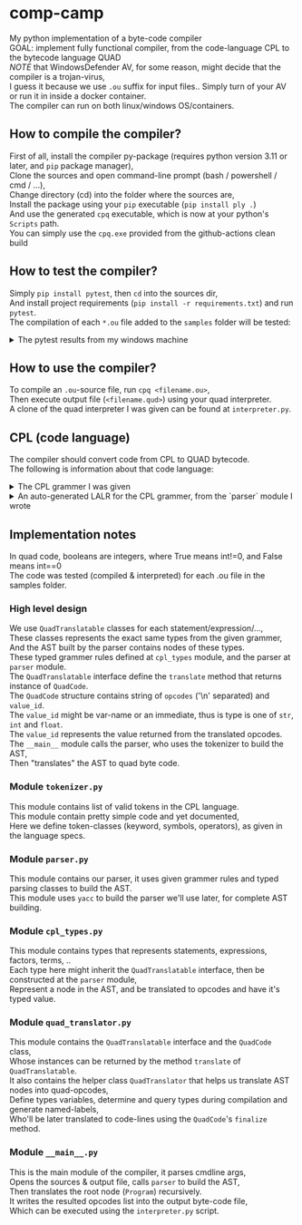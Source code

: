 # comp-camp
My python implementation of a byte-code compiler <br />
GOAL: implement fully functional compiler, from the code-language CPL to the bytecode language QUAD <br />
*NOTE* that WindowsDefender AV, for some reason, might decide that the compiler is a trojan-virus, <br />
I guess it because we use `.ou` suffix for input files.. Simply turn of your AV or run it in inside a docker container. <br />
The compiler can run on both linux/windows OS/containers.

## How to compile the compiler?
First of all, install the compiler py-package (requires python version 3.11 or later, and `pip` package manager), <br />
Clone the sources and open command-line prompt (bash / powershell / cmd / ...), <br />
Change directory (cd) into the folder where the sources are, <br />
Install the package using your `pip` executable (`pip install ply .`) <br />
And use the generated `cpq` executable, which is now at your python's `Scripts` path. <br />
You can simply use the `cpq.exe` provided from the github-actions clean build

## How to test the compiler?
Simply `pip install pytest`, then `cd` into the sources dir, <br />
And install project requirements (`pip install -r requirements.txt`) and run `pytest`. <br />
The compilation of each `*.ou` file added to the `samples` folder will be tested:
<details>
    <summary>The pytest results from my windows machine</summary>

```
PS C:\Users\ArielTubul\Projects\comp-camp> pytest.exe -v
============================================================== test session starts ===============================================================
platform win32 -- Python 3.10.7, pytest-8.1.1, pluggy-1.4.0 -- C:\Python310\python.exe
cachedir: .pytest_cache
rootdir: C:\Users\ArielTubul\Projects\comp-camp
plugins: anyio-3.6.2
collected 12 items

test_samples.py::test_file_compilation[sample_source_file0] PASSED                                                                          [  8%]
test_samples.py::test_file_compilation[sample_source_file1] PASSED                                                                          [ 16%]
test_samples.py::test_file_compilation[sample_source_file2] PASSED                                                                          [ 25%]
test_samples.py::test_file_compilation[sample_source_file3] PASSED                                                                          [ 33%]
test_samples.py::test_file_compilation[sample_source_file4] PASSED                                                                          [ 41%]
test_samples.py::test_file_compilation[sample_source_file5] PASSED                                                                          [ 50%]
test_samples.py::test_file_compilation[sample_source_file6] PASSED                                                                          [ 58%]
test_samples.py::test_file_compilation[sample_source_file7] PASSED                                                                          [ 66%]
test_samples.py::test_file_compilation[sample_source_file8] PASSED                                                                          [ 75%]
test_samples.py::test_file_compilation[sample_source_file9] PASSED                                                                          [ 83%]
test_samples.py::test_file_compilation[sample_source_file10] PASSED                                                                         [ 91%]
test_samples.py::test_file_compilation[sample_source_file11] PASSED                                                                         [100%]

=============================================================== 12 passed in 0.25s ===============================================================
```
</details>

## How to use the compiler?
To compile an `.ou`-source file, run `cpq <filename.ou>`, <br />
Then execute output file (`<filename.qud>`) using your quad interpreter. <br />
A clone of the quad interpreter I was given can be found at `interpreter.py`.

## CPL (code language)
The compiler should convert code from CPL to QUAD bytecode. <br />
The following is information about that code language:

<details>
    <summary>The CPL grammer I was given</summary>

    program -> declarations stmt_block

    declarations -> declarations declaration
        | epsilon

    declaration -> idlist ':' type ';'

    type -> INT
        | FLOAT

    idlist -> idlist ',' ID
        | ID

    stmt -> assignment_stmt
        | input_stmt
        | output_stmt
        | if_stmt
        | while_stmt
        | switch_stmt
        | break_stmt
        | stmt_block

    assignment_stmt -> ID '=' expression ';'

    input_stmt -> INPUT '(' ID ')' ';'

    output_stmt -> OUTPUT '(' expression ')' ';'

    if_stmt -> IF '(' boolexpr ')' stmt ELSE stmt

    while_stmt -> WHILE '(' boolexpr ')' stmt

    switch_stmt -> SWITCH '(' expression ')' '{' caselist DEFAULT ':' stmtlist '}'

    caselist -> caselist CASE NUM ':' stmtlist
        | epsilon

    break_stmt -> BREAK ';'

    stmt_block -> '{' stmtlist '}'

    stmtlist -> stmtlist stmt
        | epsilon

    boolexpr -> boolexpr OR boolterm
        | boolterm

    boolterm -> boolterm AND boolfactor
        | boolfactor

    boolfactor -> NOT '(' boolexpr ')'
        | expression RELOP expression

    expression -> expression ADDOP term
        | term

    term -> term MULOP factor
        | factor

    factor -> '(' expression ')'
        | CAST '(' expression ')'
        | ID
        | NUM
</details>

<details>
    <summary>An auto-generated LALR for the CPL grammer, from the `parser` module I wrote</summary>

    state 0

        (0) S' -> . program
        (1) program -> . declarations stmt_block
        (2) declarations -> . declarations declaration
        (3) declarations -> . epsilon
        (43) epsilon -> .

        LBRACE          reduce using rule 43 (epsilon -> .)
        ID              reduce using rule 43 (epsilon -> .)

        program                        shift and go to state 1
        declarations                   shift and go to state 2
        epsilon                        shift and go to state 3

    state 1

        (0) S' -> program .



    state 2

        (1) program -> declarations . stmt_block
        (2) declarations -> declarations . declaration
        (26) stmt_block -> . LBRACE stmtlist RBRACE
        (4) declaration -> . idlist COLONS type SEMICOLON
        (7) idlist -> . idlist COMMA ID
        (8) idlist -> . ID

        LBRACE          shift and go to state 6
        ID              shift and go to state 8

        stmt_block                     shift and go to state 4
        declaration                    shift and go to state 5
        idlist                         shift and go to state 7

    state 3

        (3) declarations -> epsilon .

        LBRACE          reduce using rule 3 (declarations -> epsilon .)
        ID              reduce using rule 3 (declarations -> epsilon .)


    state 4

        (1) program -> declarations stmt_block .

        $end            reduce using rule 1 (program -> declarations stmt_block .)


    state 5

        (2) declarations -> declarations declaration .

        LBRACE          reduce using rule 2 (declarations -> declarations declaration .)
        ID              reduce using rule 2 (declarations -> declarations declaration .)


    state 6

        (26) stmt_block -> LBRACE . stmtlist RBRACE
        (27) stmtlist -> . stmtlist stmt
        (28) stmtlist -> . epsilon
        (43) epsilon -> .

        RBRACE          reduce using rule 43 (epsilon -> .)
        ID              reduce using rule 43 (epsilon -> .)
        INPUT           reduce using rule 43 (epsilon -> .)
        OUTPUT          reduce using rule 43 (epsilon -> .)
        IF              reduce using rule 43 (epsilon -> .)
        WHILE           reduce using rule 43 (epsilon -> .)
        SWITCH          reduce using rule 43 (epsilon -> .)
        BREAK           reduce using rule 43 (epsilon -> .)
        LBRACE          reduce using rule 43 (epsilon -> .)

        stmtlist                       shift and go to state 9
        epsilon                        shift and go to state 10

    state 7

        (4) declaration -> idlist . COLONS type SEMICOLON
        (7) idlist -> idlist . COMMA ID

        COLONS          shift and go to state 11
        COMMA           shift and go to state 12


    state 8

        (8) idlist -> ID .

        COLONS          reduce using rule 8 (idlist -> ID .)
        COMMA           reduce using rule 8 (idlist -> ID .)


    state 9

        (26) stmt_block -> LBRACE stmtlist . RBRACE
        (27) stmtlist -> stmtlist . stmt
        (9) stmt -> . assignment_stmt
        (10) stmt -> . input_stmt
        (11) stmt -> . output_stmt
        (12) stmt -> . if_stmt
        (13) stmt -> . while_stmt
        (14) stmt -> . switch_stmt
        (15) stmt -> . break_stmt
        (16) stmt -> . stmt_block
        (17) assignment_stmt -> . ID ASSIGNMENT expression SEMICOLON
        (18) input_stmt -> . INPUT LPARENT ID RPARENT SEMICOLON
        (19) output_stmt -> . OUTPUT LPARENT expression RPARENT SEMICOLON
        (20) if_stmt -> . IF LPARENT boolexpr RPARENT stmt ELSE stmt
        (21) while_stmt -> . WHILE LPARENT boolexpr RPARENT stmt
        (22) switch_stmt -> . SWITCH LPARENT expression RPARENT LBRACE caselist DEFAULT COLONS stmtlist RBRACE
        (25) break_stmt -> . BREAK SEMICOLON
        (26) stmt_block -> . LBRACE stmtlist RBRACE

        RBRACE          shift and go to state 13
        ID              shift and go to state 23
        INPUT           shift and go to state 24
        OUTPUT          shift and go to state 25
        IF              shift and go to state 26
        WHILE           shift and go to state 27
        SWITCH          shift and go to state 28
        BREAK           shift and go to state 29
        LBRACE          shift and go to state 6

        stmt                           shift and go to state 14
        assignment_stmt                shift and go to state 15
        input_stmt                     shift and go to state 16
        output_stmt                    shift and go to state 17
        if_stmt                        shift and go to state 18
        while_stmt                     shift and go to state 19
        switch_stmt                    shift and go to state 20
        break_stmt                     shift and go to state 21
        stmt_block                     shift and go to state 22

    state 10

        (28) stmtlist -> epsilon .

        RBRACE          reduce using rule 28 (stmtlist -> epsilon .)
        ID              reduce using rule 28 (stmtlist -> epsilon .)
        INPUT           reduce using rule 28 (stmtlist -> epsilon .)
        OUTPUT          reduce using rule 28 (stmtlist -> epsilon .)
        IF              reduce using rule 28 (stmtlist -> epsilon .)
        WHILE           reduce using rule 28 (stmtlist -> epsilon .)
        SWITCH          reduce using rule 28 (stmtlist -> epsilon .)
        BREAK           reduce using rule 28 (stmtlist -> epsilon .)
        LBRACE          reduce using rule 28 (stmtlist -> epsilon .)
        DEFAULT         reduce using rule 28 (stmtlist -> epsilon .)
        CASE            reduce using rule 28 (stmtlist -> epsilon .)


    state 11

        (4) declaration -> idlist COLONS . type SEMICOLON
        (5) type -> . INT
        (6) type -> . FLOAT

        INT             shift and go to state 31
        FLOAT           shift and go to state 32

        type                           shift and go to state 30

    state 12

        (7) idlist -> idlist COMMA . ID

        ID              shift and go to state 33


    state 13

        (26) stmt_block -> LBRACE stmtlist RBRACE .

        $end            reduce using rule 26 (stmt_block -> LBRACE stmtlist RBRACE .)
        RBRACE          reduce using rule 26 (stmt_block -> LBRACE stmtlist RBRACE .)
        ID              reduce using rule 26 (stmt_block -> LBRACE stmtlist RBRACE .)
        INPUT           reduce using rule 26 (stmt_block -> LBRACE stmtlist RBRACE .)
        OUTPUT          reduce using rule 26 (stmt_block -> LBRACE stmtlist RBRACE .)
        IF              reduce using rule 26 (stmt_block -> LBRACE stmtlist RBRACE .)
        WHILE           reduce using rule 26 (stmt_block -> LBRACE stmtlist RBRACE .)
        SWITCH          reduce using rule 26 (stmt_block -> LBRACE stmtlist RBRACE .)
        BREAK           reduce using rule 26 (stmt_block -> LBRACE stmtlist RBRACE .)
        LBRACE          reduce using rule 26 (stmt_block -> LBRACE stmtlist RBRACE .)
        ELSE            reduce using rule 26 (stmt_block -> LBRACE stmtlist RBRACE .)
        DEFAULT         reduce using rule 26 (stmt_block -> LBRACE stmtlist RBRACE .)
        CASE            reduce using rule 26 (stmt_block -> LBRACE stmtlist RBRACE .)


    state 14

        (27) stmtlist -> stmtlist stmt .

        RBRACE          reduce using rule 27 (stmtlist -> stmtlist stmt .)
        ID              reduce using rule 27 (stmtlist -> stmtlist stmt .)
        INPUT           reduce using rule 27 (stmtlist -> stmtlist stmt .)
        OUTPUT          reduce using rule 27 (stmtlist -> stmtlist stmt .)
        IF              reduce using rule 27 (stmtlist -> stmtlist stmt .)
        WHILE           reduce using rule 27 (stmtlist -> stmtlist stmt .)
        SWITCH          reduce using rule 27 (stmtlist -> stmtlist stmt .)
        BREAK           reduce using rule 27 (stmtlist -> stmtlist stmt .)
        LBRACE          reduce using rule 27 (stmtlist -> stmtlist stmt .)
        DEFAULT         reduce using rule 27 (stmtlist -> stmtlist stmt .)
        CASE            reduce using rule 27 (stmtlist -> stmtlist stmt .)


    state 15

        (9) stmt -> assignment_stmt .

        RBRACE          reduce using rule 9 (stmt -> assignment_stmt .)
        ID              reduce using rule 9 (stmt -> assignment_stmt .)
        INPUT           reduce using rule 9 (stmt -> assignment_stmt .)
        OUTPUT          reduce using rule 9 (stmt -> assignment_stmt .)
        IF              reduce using rule 9 (stmt -> assignment_stmt .)
        WHILE           reduce using rule 9 (stmt -> assignment_stmt .)
        SWITCH          reduce using rule 9 (stmt -> assignment_stmt .)
        BREAK           reduce using rule 9 (stmt -> assignment_stmt .)
        LBRACE          reduce using rule 9 (stmt -> assignment_stmt .)
        ELSE            reduce using rule 9 (stmt -> assignment_stmt .)
        DEFAULT         reduce using rule 9 (stmt -> assignment_stmt .)
        CASE            reduce using rule 9 (stmt -> assignment_stmt .)


    state 16

        (10) stmt -> input_stmt .

        RBRACE          reduce using rule 10 (stmt -> input_stmt .)
        ID              reduce using rule 10 (stmt -> input_stmt .)
        INPUT           reduce using rule 10 (stmt -> input_stmt .)
        OUTPUT          reduce using rule 10 (stmt -> input_stmt .)
        IF              reduce using rule 10 (stmt -> input_stmt .)
        WHILE           reduce using rule 10 (stmt -> input_stmt .)
        SWITCH          reduce using rule 10 (stmt -> input_stmt .)
        BREAK           reduce using rule 10 (stmt -> input_stmt .)
        LBRACE          reduce using rule 10 (stmt -> input_stmt .)
        ELSE            reduce using rule 10 (stmt -> input_stmt .)
        DEFAULT         reduce using rule 10 (stmt -> input_stmt .)
        CASE            reduce using rule 10 (stmt -> input_stmt .)


    state 17

        (11) stmt -> output_stmt .

        RBRACE          reduce using rule 11 (stmt -> output_stmt .)
        ID              reduce using rule 11 (stmt -> output_stmt .)
        INPUT           reduce using rule 11 (stmt -> output_stmt .)
        OUTPUT          reduce using rule 11 (stmt -> output_stmt .)
        IF              reduce using rule 11 (stmt -> output_stmt .)
        WHILE           reduce using rule 11 (stmt -> output_stmt .)
        SWITCH          reduce using rule 11 (stmt -> output_stmt .)
        BREAK           reduce using rule 11 (stmt -> output_stmt .)
        LBRACE          reduce using rule 11 (stmt -> output_stmt .)
        ELSE            reduce using rule 11 (stmt -> output_stmt .)
        DEFAULT         reduce using rule 11 (stmt -> output_stmt .)
        CASE            reduce using rule 11 (stmt -> output_stmt .)


    state 18

        (12) stmt -> if_stmt .

        RBRACE          reduce using rule 12 (stmt -> if_stmt .)
        ID              reduce using rule 12 (stmt -> if_stmt .)
        INPUT           reduce using rule 12 (stmt -> if_stmt .)
        OUTPUT          reduce using rule 12 (stmt -> if_stmt .)
        IF              reduce using rule 12 (stmt -> if_stmt .)
        WHILE           reduce using rule 12 (stmt -> if_stmt .)
        SWITCH          reduce using rule 12 (stmt -> if_stmt .)
        BREAK           reduce using rule 12 (stmt -> if_stmt .)
        LBRACE          reduce using rule 12 (stmt -> if_stmt .)
        ELSE            reduce using rule 12 (stmt -> if_stmt .)
        DEFAULT         reduce using rule 12 (stmt -> if_stmt .)
        CASE            reduce using rule 12 (stmt -> if_stmt .)


    state 19

        (13) stmt -> while_stmt .

        RBRACE          reduce using rule 13 (stmt -> while_stmt .)
        ID              reduce using rule 13 (stmt -> while_stmt .)
        INPUT           reduce using rule 13 (stmt -> while_stmt .)
        OUTPUT          reduce using rule 13 (stmt -> while_stmt .)
        IF              reduce using rule 13 (stmt -> while_stmt .)
        WHILE           reduce using rule 13 (stmt -> while_stmt .)
        SWITCH          reduce using rule 13 (stmt -> while_stmt .)
        BREAK           reduce using rule 13 (stmt -> while_stmt .)
        LBRACE          reduce using rule 13 (stmt -> while_stmt .)
        ELSE            reduce using rule 13 (stmt -> while_stmt .)
        DEFAULT         reduce using rule 13 (stmt -> while_stmt .)
        CASE            reduce using rule 13 (stmt -> while_stmt .)


    state 20

        (14) stmt -> switch_stmt .

        RBRACE          reduce using rule 14 (stmt -> switch_stmt .)
        ID              reduce using rule 14 (stmt -> switch_stmt .)
        INPUT           reduce using rule 14 (stmt -> switch_stmt .)
        OUTPUT          reduce using rule 14 (stmt -> switch_stmt .)
        IF              reduce using rule 14 (stmt -> switch_stmt .)
        WHILE           reduce using rule 14 (stmt -> switch_stmt .)
        SWITCH          reduce using rule 14 (stmt -> switch_stmt .)
        BREAK           reduce using rule 14 (stmt -> switch_stmt .)
        LBRACE          reduce using rule 14 (stmt -> switch_stmt .)
        ELSE            reduce using rule 14 (stmt -> switch_stmt .)
        DEFAULT         reduce using rule 14 (stmt -> switch_stmt .)
        CASE            reduce using rule 14 (stmt -> switch_stmt .)


    state 21

        (15) stmt -> break_stmt .

        RBRACE          reduce using rule 15 (stmt -> break_stmt .)
        ID              reduce using rule 15 (stmt -> break_stmt .)
        INPUT           reduce using rule 15 (stmt -> break_stmt .)
        OUTPUT          reduce using rule 15 (stmt -> break_stmt .)
        IF              reduce using rule 15 (stmt -> break_stmt .)
        WHILE           reduce using rule 15 (stmt -> break_stmt .)
        SWITCH          reduce using rule 15 (stmt -> break_stmt .)
        BREAK           reduce using rule 15 (stmt -> break_stmt .)
        LBRACE          reduce using rule 15 (stmt -> break_stmt .)
        ELSE            reduce using rule 15 (stmt -> break_stmt .)
        DEFAULT         reduce using rule 15 (stmt -> break_stmt .)
        CASE            reduce using rule 15 (stmt -> break_stmt .)


    state 22

        (16) stmt -> stmt_block .

        RBRACE          reduce using rule 16 (stmt -> stmt_block .)
        ID              reduce using rule 16 (stmt -> stmt_block .)
        INPUT           reduce using rule 16 (stmt -> stmt_block .)
        OUTPUT          reduce using rule 16 (stmt -> stmt_block .)
        IF              reduce using rule 16 (stmt -> stmt_block .)
        WHILE           reduce using rule 16 (stmt -> stmt_block .)
        SWITCH          reduce using rule 16 (stmt -> stmt_block .)
        BREAK           reduce using rule 16 (stmt -> stmt_block .)
        LBRACE          reduce using rule 16 (stmt -> stmt_block .)
        ELSE            reduce using rule 16 (stmt -> stmt_block .)
        DEFAULT         reduce using rule 16 (stmt -> stmt_block .)
        CASE            reduce using rule 16 (stmt -> stmt_block .)


    state 23

        (17) assignment_stmt -> ID . ASSIGNMENT expression SEMICOLON

        ASSIGNMENT      shift and go to state 34


    state 24

        (18) input_stmt -> INPUT . LPARENT ID RPARENT SEMICOLON

        LPARENT         shift and go to state 35


    state 25

        (19) output_stmt -> OUTPUT . LPARENT expression RPARENT SEMICOLON

        LPARENT         shift and go to state 36


    state 26

        (20) if_stmt -> IF . LPARENT boolexpr RPARENT stmt ELSE stmt

        LPARENT         shift and go to state 37


    state 27

        (21) while_stmt -> WHILE . LPARENT boolexpr RPARENT stmt

        LPARENT         shift and go to state 38


    state 28

        (22) switch_stmt -> SWITCH . LPARENT expression RPARENT LBRACE caselist DEFAULT COLONS stmtlist RBRACE

        LPARENT         shift and go to state 39


    state 29

        (25) break_stmt -> BREAK . SEMICOLON

        SEMICOLON       shift and go to state 40


    state 30

        (4) declaration -> idlist COLONS type . SEMICOLON

        SEMICOLON       shift and go to state 41


    state 31

        (5) type -> INT .

        SEMICOLON       reduce using rule 5 (type -> INT .)


    state 32

        (6) type -> FLOAT .

        SEMICOLON       reduce using rule 6 (type -> FLOAT .)


    state 33

        (7) idlist -> idlist COMMA ID .

        COLONS          reduce using rule 7 (idlist -> idlist COMMA ID .)
        COMMA           reduce using rule 7 (idlist -> idlist COMMA ID .)


    state 34

        (17) assignment_stmt -> ID ASSIGNMENT . expression SEMICOLON
        (35) expression -> . expression ADDOP term
        (36) expression -> . term
        (37) term -> . term MULOP factor
        (38) term -> . factor
        (39) factor -> . LPARENT expression RPARENT
        (40) factor -> . CAST LPARENT expression RPARENT
        (41) factor -> . ID
        (42) factor -> . NUM

        LPARENT         shift and go to state 46
        CAST            shift and go to state 47
        ID              shift and go to state 42
        NUM             shift and go to state 48

        expression                     shift and go to state 43
        term                           shift and go to state 44
        factor                         shift and go to state 45

    state 35

        (18) input_stmt -> INPUT LPARENT . ID RPARENT SEMICOLON

        ID              shift and go to state 49


    state 36

        (19) output_stmt -> OUTPUT LPARENT . expression RPARENT SEMICOLON
        (35) expression -> . expression ADDOP term
        (36) expression -> . term
        (37) term -> . term MULOP factor
        (38) term -> . factor
        (39) factor -> . LPARENT expression RPARENT
        (40) factor -> . CAST LPARENT expression RPARENT
        (41) factor -> . ID
        (42) factor -> . NUM

        LPARENT         shift and go to state 46
        CAST            shift and go to state 47
        ID              shift and go to state 42
        NUM             shift and go to state 48

        expression                     shift and go to state 50
        term                           shift and go to state 44
        factor                         shift and go to state 45

    state 37

        (20) if_stmt -> IF LPARENT . boolexpr RPARENT stmt ELSE stmt
        (29) boolexpr -> . boolexpr OR boolterm
        (30) boolexpr -> . boolterm
        (31) boolterm -> . boolterm AND boolfactor
        (32) boolterm -> . boolfactor
        (33) boolfactor -> . NOT LPARENT boolexpr RPARENT
        (34) boolfactor -> . expression RELOP expression
        (35) expression -> . expression ADDOP term
        (36) expression -> . term
        (37) term -> . term MULOP factor
        (38) term -> . factor
        (39) factor -> . LPARENT expression RPARENT
        (40) factor -> . CAST LPARENT expression RPARENT
        (41) factor -> . ID
        (42) factor -> . NUM

        NOT             shift and go to state 54
        LPARENT         shift and go to state 46
        CAST            shift and go to state 47
        ID              shift and go to state 42
        NUM             shift and go to state 48

        boolexpr                       shift and go to state 51
        boolterm                       shift and go to state 52
        boolfactor                     shift and go to state 53
        expression                     shift and go to state 55
        term                           shift and go to state 44
        factor                         shift and go to state 45

    state 38

        (21) while_stmt -> WHILE LPARENT . boolexpr RPARENT stmt
        (29) boolexpr -> . boolexpr OR boolterm
        (30) boolexpr -> . boolterm
        (31) boolterm -> . boolterm AND boolfactor
        (32) boolterm -> . boolfactor
        (33) boolfactor -> . NOT LPARENT boolexpr RPARENT
        (34) boolfactor -> . expression RELOP expression
        (35) expression -> . expression ADDOP term
        (36) expression -> . term
        (37) term -> . term MULOP factor
        (38) term -> . factor
        (39) factor -> . LPARENT expression RPARENT
        (40) factor -> . CAST LPARENT expression RPARENT
        (41) factor -> . ID
        (42) factor -> . NUM

        NOT             shift and go to state 54
        LPARENT         shift and go to state 46
        CAST            shift and go to state 47
        ID              shift and go to state 42
        NUM             shift and go to state 48

        boolexpr                       shift and go to state 56
        boolterm                       shift and go to state 52
        boolfactor                     shift and go to state 53
        expression                     shift and go to state 55
        term                           shift and go to state 44
        factor                         shift and go to state 45

    state 39

        (22) switch_stmt -> SWITCH LPARENT . expression RPARENT LBRACE caselist DEFAULT COLONS stmtlist RBRACE
        (35) expression -> . expression ADDOP term
        (36) expression -> . term
        (37) term -> . term MULOP factor
        (38) term -> . factor
        (39) factor -> . LPARENT expression RPARENT
        (40) factor -> . CAST LPARENT expression RPARENT
        (41) factor -> . ID
        (42) factor -> . NUM

        LPARENT         shift and go to state 46
        CAST            shift and go to state 47
        ID              shift and go to state 42
        NUM             shift and go to state 48

        expression                     shift and go to state 57
        term                           shift and go to state 44
        factor                         shift and go to state 45

    state 40

        (25) break_stmt -> BREAK SEMICOLON .

        RBRACE          reduce using rule 25 (break_stmt -> BREAK SEMICOLON .)
        ID              reduce using rule 25 (break_stmt -> BREAK SEMICOLON .)
        INPUT           reduce using rule 25 (break_stmt -> BREAK SEMICOLON .)
        OUTPUT          reduce using rule 25 (break_stmt -> BREAK SEMICOLON .)
        IF              reduce using rule 25 (break_stmt -> BREAK SEMICOLON .)
        WHILE           reduce using rule 25 (break_stmt -> BREAK SEMICOLON .)
        SWITCH          reduce using rule 25 (break_stmt -> BREAK SEMICOLON .)
        BREAK           reduce using rule 25 (break_stmt -> BREAK SEMICOLON .)
        LBRACE          reduce using rule 25 (break_stmt -> BREAK SEMICOLON .)
        ELSE            reduce using rule 25 (break_stmt -> BREAK SEMICOLON .)
        DEFAULT         reduce using rule 25 (break_stmt -> BREAK SEMICOLON .)
        CASE            reduce using rule 25 (break_stmt -> BREAK SEMICOLON .)


    state 41

        (4) declaration -> idlist COLONS type SEMICOLON .

        LBRACE          reduce using rule 4 (declaration -> idlist COLONS type SEMICOLON .)
        ID              reduce using rule 4 (declaration -> idlist COLONS type SEMICOLON .)


    state 42

        (41) factor -> ID .

        MULOP           reduce using rule 41 (factor -> ID .)
        SEMICOLON       reduce using rule 41 (factor -> ID .)
        ADDOP           reduce using rule 41 (factor -> ID .)
        RPARENT         reduce using rule 41 (factor -> ID .)
        RELOP           reduce using rule 41 (factor -> ID .)
        AND             reduce using rule 41 (factor -> ID .)
        OR              reduce using rule 41 (factor -> ID .)


    state 43

        (17) assignment_stmt -> ID ASSIGNMENT expression . SEMICOLON
        (35) expression -> expression . ADDOP term

        SEMICOLON       shift and go to state 58
        ADDOP           shift and go to state 59


    state 44

        (36) expression -> term .
        (37) term -> term . MULOP factor

        SEMICOLON       reduce using rule 36 (expression -> term .)
        ADDOP           reduce using rule 36 (expression -> term .)
        RPARENT         reduce using rule 36 (expression -> term .)
        RELOP           reduce using rule 36 (expression -> term .)
        AND             reduce using rule 36 (expression -> term .)
        OR              reduce using rule 36 (expression -> term .)
        MULOP           shift and go to state 60


    state 45

        (38) term -> factor .

        MULOP           reduce using rule 38 (term -> factor .)
        SEMICOLON       reduce using rule 38 (term -> factor .)
        ADDOP           reduce using rule 38 (term -> factor .)
        RPARENT         reduce using rule 38 (term -> factor .)
        RELOP           reduce using rule 38 (term -> factor .)
        AND             reduce using rule 38 (term -> factor .)
        OR              reduce using rule 38 (term -> factor .)


    state 46

        (39) factor -> LPARENT . expression RPARENT
        (35) expression -> . expression ADDOP term
        (36) expression -> . term
        (37) term -> . term MULOP factor
        (38) term -> . factor
        (39) factor -> . LPARENT expression RPARENT
        (40) factor -> . CAST LPARENT expression RPARENT
        (41) factor -> . ID
        (42) factor -> . NUM

        LPARENT         shift and go to state 46
        CAST            shift and go to state 47
        ID              shift and go to state 42
        NUM             shift and go to state 48

        expression                     shift and go to state 61
        term                           shift and go to state 44
        factor                         shift and go to state 45

    state 47

        (40) factor -> CAST . LPARENT expression RPARENT

        LPARENT         shift and go to state 62


    state 48

        (42) factor -> NUM .

        MULOP           reduce using rule 42 (factor -> NUM .)
        SEMICOLON       reduce using rule 42 (factor -> NUM .)
        ADDOP           reduce using rule 42 (factor -> NUM .)
        RPARENT         reduce using rule 42 (factor -> NUM .)
        RELOP           reduce using rule 42 (factor -> NUM .)
        AND             reduce using rule 42 (factor -> NUM .)
        OR              reduce using rule 42 (factor -> NUM .)


    state 49

        (18) input_stmt -> INPUT LPARENT ID . RPARENT SEMICOLON

        RPARENT         shift and go to state 63


    state 50

        (19) output_stmt -> OUTPUT LPARENT expression . RPARENT SEMICOLON
        (35) expression -> expression . ADDOP term

        RPARENT         shift and go to state 64
        ADDOP           shift and go to state 59


    state 51

        (20) if_stmt -> IF LPARENT boolexpr . RPARENT stmt ELSE stmt
        (29) boolexpr -> boolexpr . OR boolterm

        RPARENT         shift and go to state 65
        OR              shift and go to state 66


    state 52

        (30) boolexpr -> boolterm .
        (31) boolterm -> boolterm . AND boolfactor

        RPARENT         reduce using rule 30 (boolexpr -> boolterm .)
        OR              reduce using rule 30 (boolexpr -> boolterm .)
        AND             shift and go to state 67


    state 53

        (32) boolterm -> boolfactor .

        AND             reduce using rule 32 (boolterm -> boolfactor .)
        RPARENT         reduce using rule 32 (boolterm -> boolfactor .)
        OR              reduce using rule 32 (boolterm -> boolfactor .)


    state 54

        (33) boolfactor -> NOT . LPARENT boolexpr RPARENT

        LPARENT         shift and go to state 68


    state 55

        (34) boolfactor -> expression . RELOP expression
        (35) expression -> expression . ADDOP term

        RELOP           shift and go to state 69
        ADDOP           shift and go to state 59


    state 56

        (21) while_stmt -> WHILE LPARENT boolexpr . RPARENT stmt
        (29) boolexpr -> boolexpr . OR boolterm

        RPARENT         shift and go to state 70
        OR              shift and go to state 66


    state 57

        (22) switch_stmt -> SWITCH LPARENT expression . RPARENT LBRACE caselist DEFAULT COLONS stmtlist RBRACE
        (35) expression -> expression . ADDOP term

        RPARENT         shift and go to state 71
        ADDOP           shift and go to state 59


    state 58

        (17) assignment_stmt -> ID ASSIGNMENT expression SEMICOLON .

        RBRACE          reduce using rule 17 (assignment_stmt -> ID ASSIGNMENT expression SEMICOLON .)
        ID              reduce using rule 17 (assignment_stmt -> ID ASSIGNMENT expression SEMICOLON .)
        INPUT           reduce using rule 17 (assignment_stmt -> ID ASSIGNMENT expression SEMICOLON .)
        OUTPUT          reduce using rule 17 (assignment_stmt -> ID ASSIGNMENT expression SEMICOLON .)
        IF              reduce using rule 17 (assignment_stmt -> ID ASSIGNMENT expression SEMICOLON .)
        WHILE           reduce using rule 17 (assignment_stmt -> ID ASSIGNMENT expression SEMICOLON .)
        SWITCH          reduce using rule 17 (assignment_stmt -> ID ASSIGNMENT expression SEMICOLON .)
        BREAK           reduce using rule 17 (assignment_stmt -> ID ASSIGNMENT expression SEMICOLON .)
        LBRACE          reduce using rule 17 (assignment_stmt -> ID ASSIGNMENT expression SEMICOLON .)
        ELSE            reduce using rule 17 (assignment_stmt -> ID ASSIGNMENT expression SEMICOLON .)
        DEFAULT         reduce using rule 17 (assignment_stmt -> ID ASSIGNMENT expression SEMICOLON .)
        CASE            reduce using rule 17 (assignment_stmt -> ID ASSIGNMENT expression SEMICOLON .)


    state 59

        (35) expression -> expression ADDOP . term
        (37) term -> . term MULOP factor
        (38) term -> . factor
        (39) factor -> . LPARENT expression RPARENT
        (40) factor -> . CAST LPARENT expression RPARENT
        (41) factor -> . ID
        (42) factor -> . NUM

        LPARENT         shift and go to state 46
        CAST            shift and go to state 47
        ID              shift and go to state 42
        NUM             shift and go to state 48

        term                           shift and go to state 72
        factor                         shift and go to state 45

    state 60

        (37) term -> term MULOP . factor
        (39) factor -> . LPARENT expression RPARENT
        (40) factor -> . CAST LPARENT expression RPARENT
        (41) factor -> . ID
        (42) factor -> . NUM

        LPARENT         shift and go to state 46
        CAST            shift and go to state 47
        ID              shift and go to state 42
        NUM             shift and go to state 48

        factor                         shift and go to state 73

    state 61

        (39) factor -> LPARENT expression . RPARENT
        (35) expression -> expression . ADDOP term

        RPARENT         shift and go to state 74
        ADDOP           shift and go to state 59


    state 62

        (40) factor -> CAST LPARENT . expression RPARENT
        (35) expression -> . expression ADDOP term
        (36) expression -> . term
        (37) term -> . term MULOP factor
        (38) term -> . factor
        (39) factor -> . LPARENT expression RPARENT
        (40) factor -> . CAST LPARENT expression RPARENT
        (41) factor -> . ID
        (42) factor -> . NUM

        LPARENT         shift and go to state 46
        CAST            shift and go to state 47
        ID              shift and go to state 42
        NUM             shift and go to state 48

        expression                     shift and go to state 75
        term                           shift and go to state 44
        factor                         shift and go to state 45

    state 63

        (18) input_stmt -> INPUT LPARENT ID RPARENT . SEMICOLON

        SEMICOLON       shift and go to state 76


    state 64

        (19) output_stmt -> OUTPUT LPARENT expression RPARENT . SEMICOLON

        SEMICOLON       shift and go to state 77


    state 65

        (20) if_stmt -> IF LPARENT boolexpr RPARENT . stmt ELSE stmt
        (9) stmt -> . assignment_stmt
        (10) stmt -> . input_stmt
        (11) stmt -> . output_stmt
        (12) stmt -> . if_stmt
        (13) stmt -> . while_stmt
        (14) stmt -> . switch_stmt
        (15) stmt -> . break_stmt
        (16) stmt -> . stmt_block
        (17) assignment_stmt -> . ID ASSIGNMENT expression SEMICOLON
        (18) input_stmt -> . INPUT LPARENT ID RPARENT SEMICOLON
        (19) output_stmt -> . OUTPUT LPARENT expression RPARENT SEMICOLON
        (20) if_stmt -> . IF LPARENT boolexpr RPARENT stmt ELSE stmt
        (21) while_stmt -> . WHILE LPARENT boolexpr RPARENT stmt
        (22) switch_stmt -> . SWITCH LPARENT expression RPARENT LBRACE caselist DEFAULT COLONS stmtlist RBRACE
        (25) break_stmt -> . BREAK SEMICOLON
        (26) stmt_block -> . LBRACE stmtlist RBRACE

        ID              shift and go to state 23
        INPUT           shift and go to state 24
        OUTPUT          shift and go to state 25
        IF              shift and go to state 26
        WHILE           shift and go to state 27
        SWITCH          shift and go to state 28
        BREAK           shift and go to state 29
        LBRACE          shift and go to state 6

        stmt                           shift and go to state 78
        assignment_stmt                shift and go to state 15
        input_stmt                     shift and go to state 16
        output_stmt                    shift and go to state 17
        if_stmt                        shift and go to state 18
        while_stmt                     shift and go to state 19
        switch_stmt                    shift and go to state 20
        break_stmt                     shift and go to state 21
        stmt_block                     shift and go to state 22

    state 66

        (29) boolexpr -> boolexpr OR . boolterm
        (31) boolterm -> . boolterm AND boolfactor
        (32) boolterm -> . boolfactor
        (33) boolfactor -> . NOT LPARENT boolexpr RPARENT
        (34) boolfactor -> . expression RELOP expression
        (35) expression -> . expression ADDOP term
        (36) expression -> . term
        (37) term -> . term MULOP factor
        (38) term -> . factor
        (39) factor -> . LPARENT expression RPARENT
        (40) factor -> . CAST LPARENT expression RPARENT
        (41) factor -> . ID
        (42) factor -> . NUM

        NOT             shift and go to state 54
        LPARENT         shift and go to state 46
        CAST            shift and go to state 47
        ID              shift and go to state 42
        NUM             shift and go to state 48

        boolterm                       shift and go to state 79
        boolfactor                     shift and go to state 53
        expression                     shift and go to state 55
        term                           shift and go to state 44
        factor                         shift and go to state 45

    state 67

        (31) boolterm -> boolterm AND . boolfactor
        (33) boolfactor -> . NOT LPARENT boolexpr RPARENT
        (34) boolfactor -> . expression RELOP expression
        (35) expression -> . expression ADDOP term
        (36) expression -> . term
        (37) term -> . term MULOP factor
        (38) term -> . factor
        (39) factor -> . LPARENT expression RPARENT
        (40) factor -> . CAST LPARENT expression RPARENT
        (41) factor -> . ID
        (42) factor -> . NUM

        NOT             shift and go to state 54
        LPARENT         shift and go to state 46
        CAST            shift and go to state 47
        ID              shift and go to state 42
        NUM             shift and go to state 48

        boolfactor                     shift and go to state 80
        expression                     shift and go to state 55
        term                           shift and go to state 44
        factor                         shift and go to state 45

    state 68

        (33) boolfactor -> NOT LPARENT . boolexpr RPARENT
        (29) boolexpr -> . boolexpr OR boolterm
        (30) boolexpr -> . boolterm
        (31) boolterm -> . boolterm AND boolfactor
        (32) boolterm -> . boolfactor
        (33) boolfactor -> . NOT LPARENT boolexpr RPARENT
        (34) boolfactor -> . expression RELOP expression
        (35) expression -> . expression ADDOP term
        (36) expression -> . term
        (37) term -> . term MULOP factor
        (38) term -> . factor
        (39) factor -> . LPARENT expression RPARENT
        (40) factor -> . CAST LPARENT expression RPARENT
        (41) factor -> . ID
        (42) factor -> . NUM

        NOT             shift and go to state 54
        LPARENT         shift and go to state 46
        CAST            shift and go to state 47
        ID              shift and go to state 42
        NUM             shift and go to state 48

        boolexpr                       shift and go to state 81
        boolterm                       shift and go to state 52
        boolfactor                     shift and go to state 53
        expression                     shift and go to state 55
        term                           shift and go to state 44
        factor                         shift and go to state 45

    state 69

        (34) boolfactor -> expression RELOP . expression
        (35) expression -> . expression ADDOP term
        (36) expression -> . term
        (37) term -> . term MULOP factor
        (38) term -> . factor
        (39) factor -> . LPARENT expression RPARENT
        (40) factor -> . CAST LPARENT expression RPARENT
        (41) factor -> . ID
        (42) factor -> . NUM

        LPARENT         shift and go to state 46
        CAST            shift and go to state 47
        ID              shift and go to state 42
        NUM             shift and go to state 48

        expression                     shift and go to state 82
        term                           shift and go to state 44
        factor                         shift and go to state 45

    state 70

        (21) while_stmt -> WHILE LPARENT boolexpr RPARENT . stmt
        (9) stmt -> . assignment_stmt
        (10) stmt -> . input_stmt
        (11) stmt -> . output_stmt
        (12) stmt -> . if_stmt
        (13) stmt -> . while_stmt
        (14) stmt -> . switch_stmt
        (15) stmt -> . break_stmt
        (16) stmt -> . stmt_block
        (17) assignment_stmt -> . ID ASSIGNMENT expression SEMICOLON
        (18) input_stmt -> . INPUT LPARENT ID RPARENT SEMICOLON
        (19) output_stmt -> . OUTPUT LPARENT expression RPARENT SEMICOLON
        (20) if_stmt -> . IF LPARENT boolexpr RPARENT stmt ELSE stmt
        (21) while_stmt -> . WHILE LPARENT boolexpr RPARENT stmt
        (22) switch_stmt -> . SWITCH LPARENT expression RPARENT LBRACE caselist DEFAULT COLONS stmtlist RBRACE
        (25) break_stmt -> . BREAK SEMICOLON
        (26) stmt_block -> . LBRACE stmtlist RBRACE

        ID              shift and go to state 23
        INPUT           shift and go to state 24
        OUTPUT          shift and go to state 25
        IF              shift and go to state 26
        WHILE           shift and go to state 27
        SWITCH          shift and go to state 28
        BREAK           shift and go to state 29
        LBRACE          shift and go to state 6

        stmt                           shift and go to state 83
        assignment_stmt                shift and go to state 15
        input_stmt                     shift and go to state 16
        output_stmt                    shift and go to state 17
        if_stmt                        shift and go to state 18
        while_stmt                     shift and go to state 19
        switch_stmt                    shift and go to state 20
        break_stmt                     shift and go to state 21
        stmt_block                     shift and go to state 22

    state 71

        (22) switch_stmt -> SWITCH LPARENT expression RPARENT . LBRACE caselist DEFAULT COLONS stmtlist RBRACE

        LBRACE          shift and go to state 84


    state 72

        (35) expression -> expression ADDOP term .
        (37) term -> term . MULOP factor

        SEMICOLON       reduce using rule 35 (expression -> expression ADDOP term .)
        ADDOP           reduce using rule 35 (expression -> expression ADDOP term .)
        RPARENT         reduce using rule 35 (expression -> expression ADDOP term .)
        RELOP           reduce using rule 35 (expression -> expression ADDOP term .)
        AND             reduce using rule 35 (expression -> expression ADDOP term .)
        OR              reduce using rule 35 (expression -> expression ADDOP term .)
        MULOP           shift and go to state 60


    state 73

        (37) term -> term MULOP factor .

        MULOP           reduce using rule 37 (term -> term MULOP factor .)
        SEMICOLON       reduce using rule 37 (term -> term MULOP factor .)
        ADDOP           reduce using rule 37 (term -> term MULOP factor .)
        RPARENT         reduce using rule 37 (term -> term MULOP factor .)
        RELOP           reduce using rule 37 (term -> term MULOP factor .)
        AND             reduce using rule 37 (term -> term MULOP factor .)
        OR              reduce using rule 37 (term -> term MULOP factor .)


    state 74

        (39) factor -> LPARENT expression RPARENT .

        MULOP           reduce using rule 39 (factor -> LPARENT expression RPARENT .)
        SEMICOLON       reduce using rule 39 (factor -> LPARENT expression RPARENT .)
        ADDOP           reduce using rule 39 (factor -> LPARENT expression RPARENT .)
        RPARENT         reduce using rule 39 (factor -> LPARENT expression RPARENT .)
        RELOP           reduce using rule 39 (factor -> LPARENT expression RPARENT .)
        AND             reduce using rule 39 (factor -> LPARENT expression RPARENT .)
        OR              reduce using rule 39 (factor -> LPARENT expression RPARENT .)


    state 75

        (40) factor -> CAST LPARENT expression . RPARENT
        (35) expression -> expression . ADDOP term

        RPARENT         shift and go to state 85
        ADDOP           shift and go to state 59


    state 76

        (18) input_stmt -> INPUT LPARENT ID RPARENT SEMICOLON .

        RBRACE          reduce using rule 18 (input_stmt -> INPUT LPARENT ID RPARENT SEMICOLON .)
        ID              reduce using rule 18 (input_stmt -> INPUT LPARENT ID RPARENT SEMICOLON .)
        INPUT           reduce using rule 18 (input_stmt -> INPUT LPARENT ID RPARENT SEMICOLON .)
        OUTPUT          reduce using rule 18 (input_stmt -> INPUT LPARENT ID RPARENT SEMICOLON .)
        IF              reduce using rule 18 (input_stmt -> INPUT LPARENT ID RPARENT SEMICOLON .)
        WHILE           reduce using rule 18 (input_stmt -> INPUT LPARENT ID RPARENT SEMICOLON .)
        SWITCH          reduce using rule 18 (input_stmt -> INPUT LPARENT ID RPARENT SEMICOLON .)
        BREAK           reduce using rule 18 (input_stmt -> INPUT LPARENT ID RPARENT SEMICOLON .)
        LBRACE          reduce using rule 18 (input_stmt -> INPUT LPARENT ID RPARENT SEMICOLON .)
        ELSE            reduce using rule 18 (input_stmt -> INPUT LPARENT ID RPARENT SEMICOLON .)
        DEFAULT         reduce using rule 18 (input_stmt -> INPUT LPARENT ID RPARENT SEMICOLON .)
        CASE            reduce using rule 18 (input_stmt -> INPUT LPARENT ID RPARENT SEMICOLON .)


    state 77

        (19) output_stmt -> OUTPUT LPARENT expression RPARENT SEMICOLON .

        RBRACE          reduce using rule 19 (output_stmt -> OUTPUT LPARENT expression RPARENT SEMICOLON .)
        ID              reduce using rule 19 (output_stmt -> OUTPUT LPARENT expression RPARENT SEMICOLON .)
        INPUT           reduce using rule 19 (output_stmt -> OUTPUT LPARENT expression RPARENT SEMICOLON .)
        OUTPUT          reduce using rule 19 (output_stmt -> OUTPUT LPARENT expression RPARENT SEMICOLON .)
        IF              reduce using rule 19 (output_stmt -> OUTPUT LPARENT expression RPARENT SEMICOLON .)
        WHILE           reduce using rule 19 (output_stmt -> OUTPUT LPARENT expression RPARENT SEMICOLON .)
        SWITCH          reduce using rule 19 (output_stmt -> OUTPUT LPARENT expression RPARENT SEMICOLON .)
        BREAK           reduce using rule 19 (output_stmt -> OUTPUT LPARENT expression RPARENT SEMICOLON .)
        LBRACE          reduce using rule 19 (output_stmt -> OUTPUT LPARENT expression RPARENT SEMICOLON .)
        ELSE            reduce using rule 19 (output_stmt -> OUTPUT LPARENT expression RPARENT SEMICOLON .)
        DEFAULT         reduce using rule 19 (output_stmt -> OUTPUT LPARENT expression RPARENT SEMICOLON .)
        CASE            reduce using rule 19 (output_stmt -> OUTPUT LPARENT expression RPARENT SEMICOLON .)


    state 78

        (20) if_stmt -> IF LPARENT boolexpr RPARENT stmt . ELSE stmt

        ELSE            shift and go to state 86


    state 79

        (29) boolexpr -> boolexpr OR boolterm .
        (31) boolterm -> boolterm . AND boolfactor

        RPARENT         reduce using rule 29 (boolexpr -> boolexpr OR boolterm .)
        OR              reduce using rule 29 (boolexpr -> boolexpr OR boolterm .)
        AND             shift and go to state 67


    state 80

        (31) boolterm -> boolterm AND boolfactor .

        AND             reduce using rule 31 (boolterm -> boolterm AND boolfactor .)
        RPARENT         reduce using rule 31 (boolterm -> boolterm AND boolfactor .)
        OR              reduce using rule 31 (boolterm -> boolterm AND boolfactor .)


    state 81

        (33) boolfactor -> NOT LPARENT boolexpr . RPARENT
        (29) boolexpr -> boolexpr . OR boolterm

        RPARENT         shift and go to state 87
        OR              shift and go to state 66


    state 82

        (34) boolfactor -> expression RELOP expression .
        (35) expression -> expression . ADDOP term

        AND             reduce using rule 34 (boolfactor -> expression RELOP expression .)
        RPARENT         reduce using rule 34 (boolfactor -> expression RELOP expression .)
        OR              reduce using rule 34 (boolfactor -> expression RELOP expression .)
        ADDOP           shift and go to state 59


    state 83

        (21) while_stmt -> WHILE LPARENT boolexpr RPARENT stmt .

        RBRACE          reduce using rule 21 (while_stmt -> WHILE LPARENT boolexpr RPARENT stmt .)
        ID              reduce using rule 21 (while_stmt -> WHILE LPARENT boolexpr RPARENT stmt .)
        INPUT           reduce using rule 21 (while_stmt -> WHILE LPARENT boolexpr RPARENT stmt .)
        OUTPUT          reduce using rule 21 (while_stmt -> WHILE LPARENT boolexpr RPARENT stmt .)
        IF              reduce using rule 21 (while_stmt -> WHILE LPARENT boolexpr RPARENT stmt .)
        WHILE           reduce using rule 21 (while_stmt -> WHILE LPARENT boolexpr RPARENT stmt .)
        SWITCH          reduce using rule 21 (while_stmt -> WHILE LPARENT boolexpr RPARENT stmt .)
        BREAK           reduce using rule 21 (while_stmt -> WHILE LPARENT boolexpr RPARENT stmt .)
        LBRACE          reduce using rule 21 (while_stmt -> WHILE LPARENT boolexpr RPARENT stmt .)
        ELSE            reduce using rule 21 (while_stmt -> WHILE LPARENT boolexpr RPARENT stmt .)
        DEFAULT         reduce using rule 21 (while_stmt -> WHILE LPARENT boolexpr RPARENT stmt .)
        CASE            reduce using rule 21 (while_stmt -> WHILE LPARENT boolexpr RPARENT stmt .)


    state 84

        (22) switch_stmt -> SWITCH LPARENT expression RPARENT LBRACE . caselist DEFAULT COLONS stmtlist RBRACE
        (23) caselist -> . caselist CASE NUM COLONS stmtlist
        (24) caselist -> . epsilon
        (43) epsilon -> .

        DEFAULT         reduce using rule 43 (epsilon -> .)
        CASE            reduce using rule 43 (epsilon -> .)

        caselist                       shift and go to state 88
        epsilon                        shift and go to state 89

    state 85

        (40) factor -> CAST LPARENT expression RPARENT .

        MULOP           reduce using rule 40 (factor -> CAST LPARENT expression RPARENT .)
        SEMICOLON       reduce using rule 40 (factor -> CAST LPARENT expression RPARENT .)
        ADDOP           reduce using rule 40 (factor -> CAST LPARENT expression RPARENT .)
        RPARENT         reduce using rule 40 (factor -> CAST LPARENT expression RPARENT .)
        RELOP           reduce using rule 40 (factor -> CAST LPARENT expression RPARENT .)
        AND             reduce using rule 40 (factor -> CAST LPARENT expression RPARENT .)
        OR              reduce using rule 40 (factor -> CAST LPARENT expression RPARENT .)


    state 86

        (20) if_stmt -> IF LPARENT boolexpr RPARENT stmt ELSE . stmt
        (9) stmt -> . assignment_stmt
        (10) stmt -> . input_stmt
        (11) stmt -> . output_stmt
        (12) stmt -> . if_stmt
        (13) stmt -> . while_stmt
        (14) stmt -> . switch_stmt
        (15) stmt -> . break_stmt
        (16) stmt -> . stmt_block
        (17) assignment_stmt -> . ID ASSIGNMENT expression SEMICOLON
        (18) input_stmt -> . INPUT LPARENT ID RPARENT SEMICOLON
        (19) output_stmt -> . OUTPUT LPARENT expression RPARENT SEMICOLON
        (20) if_stmt -> . IF LPARENT boolexpr RPARENT stmt ELSE stmt
        (21) while_stmt -> . WHILE LPARENT boolexpr RPARENT stmt
        (22) switch_stmt -> . SWITCH LPARENT expression RPARENT LBRACE caselist DEFAULT COLONS stmtlist RBRACE
        (25) break_stmt -> . BREAK SEMICOLON
        (26) stmt_block -> . LBRACE stmtlist RBRACE

        ID              shift and go to state 23
        INPUT           shift and go to state 24
        OUTPUT          shift and go to state 25
        IF              shift and go to state 26
        WHILE           shift and go to state 27
        SWITCH          shift and go to state 28
        BREAK           shift and go to state 29
        LBRACE          shift and go to state 6

        stmt                           shift and go to state 90
        assignment_stmt                shift and go to state 15
        input_stmt                     shift and go to state 16
        output_stmt                    shift and go to state 17
        if_stmt                        shift and go to state 18
        while_stmt                     shift and go to state 19
        switch_stmt                    shift and go to state 20
        break_stmt                     shift and go to state 21
        stmt_block                     shift and go to state 22

    state 87

        (33) boolfactor -> NOT LPARENT boolexpr RPARENT .

        AND             reduce using rule 33 (boolfactor -> NOT LPARENT boolexpr RPARENT .)
        RPARENT         reduce using rule 33 (boolfactor -> NOT LPARENT boolexpr RPARENT .)
        OR              reduce using rule 33 (boolfactor -> NOT LPARENT boolexpr RPARENT .)


    state 88

        (22) switch_stmt -> SWITCH LPARENT expression RPARENT LBRACE caselist . DEFAULT COLONS stmtlist RBRACE
        (23) caselist -> caselist . CASE NUM COLONS stmtlist

        DEFAULT         shift and go to state 91
        CASE            shift and go to state 92


    state 89

        (24) caselist -> epsilon .

        DEFAULT         reduce using rule 24 (caselist -> epsilon .)
        CASE            reduce using rule 24 (caselist -> epsilon .)


    state 90

        (20) if_stmt -> IF LPARENT boolexpr RPARENT stmt ELSE stmt .

        RBRACE          reduce using rule 20 (if_stmt -> IF LPARENT boolexpr RPARENT stmt ELSE stmt .)
        ID              reduce using rule 20 (if_stmt -> IF LPARENT boolexpr RPARENT stmt ELSE stmt .)
        INPUT           reduce using rule 20 (if_stmt -> IF LPARENT boolexpr RPARENT stmt ELSE stmt .)
        OUTPUT          reduce using rule 20 (if_stmt -> IF LPARENT boolexpr RPARENT stmt ELSE stmt .)
        IF              reduce using rule 20 (if_stmt -> IF LPARENT boolexpr RPARENT stmt ELSE stmt .)
        WHILE           reduce using rule 20 (if_stmt -> IF LPARENT boolexpr RPARENT stmt ELSE stmt .)
        SWITCH          reduce using rule 20 (if_stmt -> IF LPARENT boolexpr RPARENT stmt ELSE stmt .)
        BREAK           reduce using rule 20 (if_stmt -> IF LPARENT boolexpr RPARENT stmt ELSE stmt .)
        LBRACE          reduce using rule 20 (if_stmt -> IF LPARENT boolexpr RPARENT stmt ELSE stmt .)
        ELSE            reduce using rule 20 (if_stmt -> IF LPARENT boolexpr RPARENT stmt ELSE stmt .)
        DEFAULT         reduce using rule 20 (if_stmt -> IF LPARENT boolexpr RPARENT stmt ELSE stmt .)
        CASE            reduce using rule 20 (if_stmt -> IF LPARENT boolexpr RPARENT stmt ELSE stmt .)


    state 91

        (22) switch_stmt -> SWITCH LPARENT expression RPARENT LBRACE caselist DEFAULT . COLONS stmtlist RBRACE

        COLONS          shift and go to state 93


    state 92

        (23) caselist -> caselist CASE . NUM COLONS stmtlist

        NUM             shift and go to state 94


    state 93

        (22) switch_stmt -> SWITCH LPARENT expression RPARENT LBRACE caselist DEFAULT COLONS . stmtlist RBRACE
        (27) stmtlist -> . stmtlist stmt
        (28) stmtlist -> . epsilon
        (43) epsilon -> .

        RBRACE          reduce using rule 43 (epsilon -> .)
        ID              reduce using rule 43 (epsilon -> .)
        INPUT           reduce using rule 43 (epsilon -> .)
        OUTPUT          reduce using rule 43 (epsilon -> .)
        IF              reduce using rule 43 (epsilon -> .)
        WHILE           reduce using rule 43 (epsilon -> .)
        SWITCH          reduce using rule 43 (epsilon -> .)
        BREAK           reduce using rule 43 (epsilon -> .)
        LBRACE          reduce using rule 43 (epsilon -> .)

        stmtlist                       shift and go to state 95
        epsilon                        shift and go to state 10

    state 94

        (23) caselist -> caselist CASE NUM . COLONS stmtlist

        COLONS          shift and go to state 96


    state 95

        (22) switch_stmt -> SWITCH LPARENT expression RPARENT LBRACE caselist DEFAULT COLONS stmtlist . RBRACE
        (27) stmtlist -> stmtlist . stmt
        (9) stmt -> . assignment_stmt
        (10) stmt -> . input_stmt
        (11) stmt -> . output_stmt
        (12) stmt -> . if_stmt
        (13) stmt -> . while_stmt
        (14) stmt -> . switch_stmt
        (15) stmt -> . break_stmt
        (16) stmt -> . stmt_block
        (17) assignment_stmt -> . ID ASSIGNMENT expression SEMICOLON
        (18) input_stmt -> . INPUT LPARENT ID RPARENT SEMICOLON
        (19) output_stmt -> . OUTPUT LPARENT expression RPARENT SEMICOLON
        (20) if_stmt -> . IF LPARENT boolexpr RPARENT stmt ELSE stmt
        (21) while_stmt -> . WHILE LPARENT boolexpr RPARENT stmt
        (22) switch_stmt -> . SWITCH LPARENT expression RPARENT LBRACE caselist DEFAULT COLONS stmtlist RBRACE
        (25) break_stmt -> . BREAK SEMICOLON
        (26) stmt_block -> . LBRACE stmtlist RBRACE

        RBRACE          shift and go to state 97
        ID              shift and go to state 23
        INPUT           shift and go to state 24
        OUTPUT          shift and go to state 25
        IF              shift and go to state 26
        WHILE           shift and go to state 27
        SWITCH          shift and go to state 28
        BREAK           shift and go to state 29
        LBRACE          shift and go to state 6

        stmt                           shift and go to state 14
        assignment_stmt                shift and go to state 15
        input_stmt                     shift and go to state 16
        output_stmt                    shift and go to state 17
        if_stmt                        shift and go to state 18
        while_stmt                     shift and go to state 19
        switch_stmt                    shift and go to state 20
        break_stmt                     shift and go to state 21
        stmt_block                     shift and go to state 22

    state 96

        (23) caselist -> caselist CASE NUM COLONS . stmtlist
        (27) stmtlist -> . stmtlist stmt
        (28) stmtlist -> . epsilon
        (43) epsilon -> .

        ID              reduce using rule 43 (epsilon -> .)
        INPUT           reduce using rule 43 (epsilon -> .)
        OUTPUT          reduce using rule 43 (epsilon -> .)
        IF              reduce using rule 43 (epsilon -> .)
        WHILE           reduce using rule 43 (epsilon -> .)
        SWITCH          reduce using rule 43 (epsilon -> .)
        BREAK           reduce using rule 43 (epsilon -> .)
        LBRACE          reduce using rule 43 (epsilon -> .)
        DEFAULT         reduce using rule 43 (epsilon -> .)
        CASE            reduce using rule 43 (epsilon -> .)

        stmtlist                       shift and go to state 98
        epsilon                        shift and go to state 10

    state 97

        (22) switch_stmt -> SWITCH LPARENT expression RPARENT LBRACE caselist DEFAULT COLONS stmtlist RBRACE .

        RBRACE          reduce using rule 22 (switch_stmt -> SWITCH LPARENT expression RPARENT LBRACE caselist DEFAULT COLONS stmtlist RBRACE .)
        ID              reduce using rule 22 (switch_stmt -> SWITCH LPARENT expression RPARENT LBRACE caselist DEFAULT COLONS stmtlist RBRACE .)
        INPUT           reduce using rule 22 (switch_stmt -> SWITCH LPARENT expression RPARENT LBRACE caselist DEFAULT COLONS stmtlist RBRACE .)
        OUTPUT          reduce using rule 22 (switch_stmt -> SWITCH LPARENT expression RPARENT LBRACE caselist DEFAULT COLONS stmtlist RBRACE .)
        IF              reduce using rule 22 (switch_stmt -> SWITCH LPARENT expression RPARENT LBRACE caselist DEFAULT COLONS stmtlist RBRACE .)
        WHILE           reduce using rule 22 (switch_stmt -> SWITCH LPARENT expression RPARENT LBRACE caselist DEFAULT COLONS stmtlist RBRACE .)
        SWITCH          reduce using rule 22 (switch_stmt -> SWITCH LPARENT expression RPARENT LBRACE caselist DEFAULT COLONS stmtlist RBRACE .)
        BREAK           reduce using rule 22 (switch_stmt -> SWITCH LPARENT expression RPARENT LBRACE caselist DEFAULT COLONS stmtlist RBRACE .)
        LBRACE          reduce using rule 22 (switch_stmt -> SWITCH LPARENT expression RPARENT LBRACE caselist DEFAULT COLONS stmtlist RBRACE .)
        ELSE            reduce using rule 22 (switch_stmt -> SWITCH LPARENT expression RPARENT LBRACE caselist DEFAULT COLONS stmtlist RBRACE .)
        DEFAULT         reduce using rule 22 (switch_stmt -> SWITCH LPARENT expression RPARENT LBRACE caselist DEFAULT COLONS stmtlist RBRACE .)
        CASE            reduce using rule 22 (switch_stmt -> SWITCH LPARENT expression RPARENT LBRACE caselist DEFAULT COLONS stmtlist RBRACE .)


    state 98

        (23) caselist -> caselist CASE NUM COLONS stmtlist .
        (27) stmtlist -> stmtlist . stmt
        (9) stmt -> . assignment_stmt
        (10) stmt -> . input_stmt
        (11) stmt -> . output_stmt
        (12) stmt -> . if_stmt
        (13) stmt -> . while_stmt
        (14) stmt -> . switch_stmt
        (15) stmt -> . break_stmt
        (16) stmt -> . stmt_block
        (17) assignment_stmt -> . ID ASSIGNMENT expression SEMICOLON
        (18) input_stmt -> . INPUT LPARENT ID RPARENT SEMICOLON
        (19) output_stmt -> . OUTPUT LPARENT expression RPARENT SEMICOLON
        (20) if_stmt -> . IF LPARENT boolexpr RPARENT stmt ELSE stmt
        (21) while_stmt -> . WHILE LPARENT boolexpr RPARENT stmt
        (22) switch_stmt -> . SWITCH LPARENT expression RPARENT LBRACE caselist DEFAULT COLONS stmtlist RBRACE
        (25) break_stmt -> . BREAK SEMICOLON
        (26) stmt_block -> . LBRACE stmtlist RBRACE

        DEFAULT         reduce using rule 23 (caselist -> caselist CASE NUM COLONS stmtlist .)
        CASE            reduce using rule 23 (caselist -> caselist CASE NUM COLONS stmtlist .)
        ID              shift and go to state 23
        INPUT           shift and go to state 24
        OUTPUT          shift and go to state 25
        IF              shift and go to state 26
        WHILE           shift and go to state 27
        SWITCH          shift and go to state 28
        BREAK           shift and go to state 29
        LBRACE          shift and go to state 6

        stmt                           shift and go to state 14
        assignment_stmt                shift and go to state 15
        input_stmt                     shift and go to state 16
        output_stmt                    shift and go to state 17
        if_stmt                        shift and go to state 18
        while_stmt                     shift and go to state 19
        switch_stmt                    shift and go to state 20
        break_stmt                     shift and go to state 21
        stmt_block                     shift and go to state 22
</details>

## Implementation notes
In quad code, booleans are integers, where True means int!=0, and False means int==0 <br />
The code was tested (compiled & interpreted) for each .ou file in the samples folder.

### High level design
We use `QuadTranslatable` classes for each statement/expression/..., <br />
These classes represents the exact same types from the given grammer, <br />
And the AST built by the parser contains nodes of these types. <br />
These typed grammer rules defined at `cpl_types` module, and the parser at `parser` module. <br />
The `QuadTranslatable` interface define the `translate` method that returns instance of `QuadCode`. <br />
The `QuadCode` structure contains string of `opcodes` ('\n' separated) and `value_id`. <br />
The `value_id` might be var-name or an immediate, thus is type is one of `str`, `int` and `float`. <br />
The `value_id` represents the value returned from the translated opcodes.
The `__main__` module calls the parser, who uses the tokenizer to build the AST, <br />
Then "translates" the AST to quad byte code.

### Module `tokenizer.py`
This module contains list of valid tokens in the CPL language. <br />
This module contain pretty simple code and yet documented, <br />
Here we define token-classes (keyword, symbols, operators), as given in the language specs.

### Module `parser.py`
This module contains our parser, it uses given grammer rules and typed parsing classes to build the AST. <br />
This module uses `yacc` to build the parser we'll use later, for complete AST building.

### Module `cpl_types.py`
This module contains types that represents statements, expressions, factors, terms, .. <br />
Each type here might inherit the `QuadTranslatable` interface, then be constructed at the `parser` module, <br />
Represent a node in the AST, and be translated to opcodes and have it's typed value.

### Module `quad_translator.py`
This module contains the `QuadTranslatable` interface and the `QuadCode` class, <br />
Whose instances can be returned by the method `translate` of `QuadTranslatable`. <br />
It also contains the helper class `QuadTranslator` that helps us translate AST nodes into quad-opcodes, <br />
Define types variables, determine and query types during compilation and generate named-labels, <br />
Who'll be later translated to code-lines using the `QuadCode`'s `finalize` method.

### Module `__main__.py`
This is the main module of the compiler, it parses cmdline args, <br />
Opens the sources & output file, calls `parser` to build the AST, <br />
Then translates the root node (`Program`) recursively. <br />
It writes the resulted opcodes list into the output byte-code file, <br />
Which can be executed using the `interpreter.py` script.
